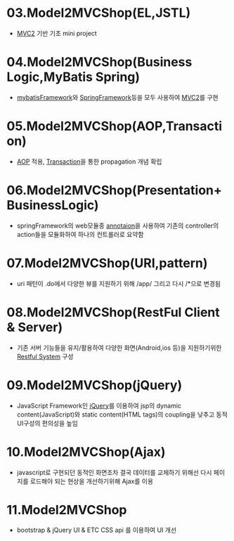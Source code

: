 # 03.Model2MVCShop(EL,JSTL)
>
* [MVC2](https://github.com/1sonjm/bitcamp-miniPJT/wiki/MVC2) 기반 기초 mini project
>
# 04.Model2MVCShop(Business Logic,MyBatis Spring)
>
* [mybatisFramework](https://github.com/1sonjm/bitcamp-miniPJT/wiki/Framework#mybatisFramework)와
[SpringFramework](https://github.com/1sonjm/bitcamp-miniPJT/wiki/Framework#springframework)등을 모두 사용하여 
[MVC2](https://github.com/1sonjm/bitcamp-miniPJT/wiki/MVC2)를 구현
>
# 05.Model2MVCShop(AOP,Transaction)
>
* [AOP](https://github.com/1sonjm/bitcamp-miniPJT/wiki/AOP) 적용, 
[Transaction](https://github.com/1sonjm/bitcamp-miniPJT/wiki/Transaction)을 통한 propagation 개념 확립
>
# 06.Model2MVCShop(Presentation+BusinessLogic)
>
* springFramework의 web모듈중 [annotaion](https://github.com/1sonjm/bitcamp-miniPJT/wiki/annotaion)을
사용하여 기존의 controller의 action들을 모듈화하여 하나의 컨트롤러로 요약함
>
# 07.Model2MVCShop(URI,pattern)
>
* uri 패턴이 .do에서 다양한 뷰를 지원하기 위해 /app/ 그리고 다시 /*으로 변경됨
>
# 08.Model2MVCShop(RestFul Client & Server)
>
* 기존 서버 기능들을 유지/활용하여 다양한 화면(Android,ios 등)을 지원하기위한
[Restful System](https://github.com/1sonjm/bitcamp-miniPJT/wiki/Restful-System) 구성
>
# 09.Model2MVCShop(jQuery)
>
* JavaScript Framework인 [jQuery](https://github.com/1sonjm/bitcamp-miniPJT/wiki/Framework#jQuery)를 
이용하여 jsp의 dynamic content(JavaScript)와 static content(HTML tags)의 coupling을 낮추고 동적 UI구성의 편의성을 높임
>
# 10.Model2MVCShop(Ajax)
>
* javascript로 구현되던 동적인 화면조차 결국 데이터를 교체하기 위해선 다시 페이지를 로드해야 되는 현상을 개선하기위해 Ajax를 이용
>
# 11.Model2MVCShop
>
* bootstrap & jQuery UI & ETC CSS api 를 이용하여 UI 개선
